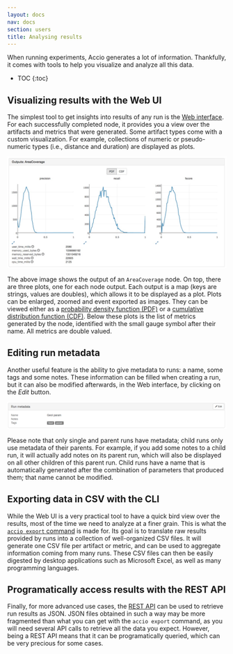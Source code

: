```yaml
---
layout: docs
nav: docs
section: users
title: Analysing results
---
```


When running experiments, Accio generates a lot of information.
Thankfully, it comes with tools to help you visualize and analyze all this data.

* TOC
{:toc}

## Visualizing results with the Web UI
The simplest tool to get insights into results of any run is the [Web interface](../web-ui/index.html).
For each successfully completed node, it provides you a view over the artifacts and metrics that were generated.
Some artifact types come with a custom visualization.
For example, collections of numeric or pseudo-numeric types (i.e., distance and duration) are displayed as plots.

![Run outputs](../../images/ui/run_outputs.jpeg)

The above image shows the output of an `AreaCoverage` node.
On top, there are three plots, one for each node output.
Each output is a map (keys are strings, values are doubles), which allows it to be displayed as a plot.
Plots can be enlarged, zoomed and event exported as images.
They can be viewed either as a [probability density function (PDF)](https://en.wikipedia.org/wiki/Probability_density_function) or a [cumulative distribution function (CDF)](https://en.wikipedia.org/wiki/Cumulative_distribution_function).
Below these plots is the list of metrics generated by the node, identified with the small gauge symbol after their name.
All metrics are double valued.

## Editing run metadata
Another useful feature is the ability to give metadata to runs: a name, some tags and some notes.
These information can be filled when creating a run, but it can also be modified afterwards, in the Web interface, by clicking on the *Edit* button.

![Run metadata](../../images/ui/run_metadata.png)

Please note that only single and parent runs have metadata; child runs only use metadata of their parents.
For example, if you add some notes to a child run, it will actually add notes on its parent run, which will also be displayed on all other children of this parent run.
Child runs have a name that is automatically generated after the combination of parameters that produced them; that name cannot be modified.

## Exporting data in CSV with the CLI
While the Web UI is a very practical tool to have a quick bird view over the results, most of the time we need to analyze at a finer grain.
This is what the [`accio export` command](../commands/export.html) is made for.
Its goal is to translate raw results provided by runs into a collection of well-organized CSV files.
It will generate one CSV file per artifact or metric, and can be used to aggregate information coming from many runs.
These CSV files can then be easily digested by desktop applications such as Microsoft Excel, as well as many programming languages.

## Programatically access results with the REST API
Finally, for more advanced use cases, the [REST API](../rest/index.html) can be used to retrieve run results as JSON.
JSON files obtained in such a way may be more fragmented than what you can get with the `accio export` command, as you will need several API calls to retrieve all the data you expect.
However, being a REST API means that it can be programatically queried, which can be very precious for some cases.
